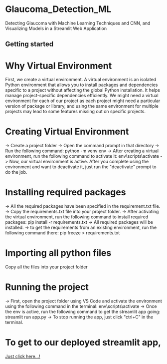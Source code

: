 # Glaucoma_Detection_ML
Detecting Glaucoma with Machine Learning Techniques and CNN, and Visualizing Models in a Streamlit Web Application

## Getting started

# Why Virtual Environment 
First, we create a virtual environment. A virtual environment is an isolated Python environment that allows you to install packages and dependencies specific to a project without affecting the global Python installation. It helps manage project-specific dependencies efficiently.
We might need a virtual environment for each of our project as each project might need a particular version of package or library, and using the same environment for multiple projects may lead to some features missing out on specific projects.

# Creating Virtual Environment
-> Create a project folder
-> Open the command prompt in that directory
-> Run the following command:
    python -m venv env
-> After creating a virtual environment, run the following command to activate it:
    env\scripts\activate
-> Now, our virtual environment is active. After you complete using the environment and want to deactivate it, just run the "deactivate" prompt to do the job.

# Installing required packages
-> All the required packages have been specified in the requirement.txt file.
-> Copy the requirements.txt file into your project folder.
-> After activating the virtual environment, run the following command to install required packages:
    pip install -r requirements.txt
-> All required packages will be installed.
-> to get the requirements from an existing environment, run the following command there:
    pip freeze > requirements.txt


# Importing all python files
Copy all the files into your project folder

# Running the project
-> First, open the project folder using VS Code and activate the environment using the following command in the terminal:
    env\scripts\activate
-> Once the env is active, run the following command to get the streamlit app going:
    streamlit run app.py
-> To stop running the app, just click "ctrl+C" in the terminal.


# To get to our deployed streamlit app,
[Just click here...!](https://glaucomadetection.streamlit.app)
